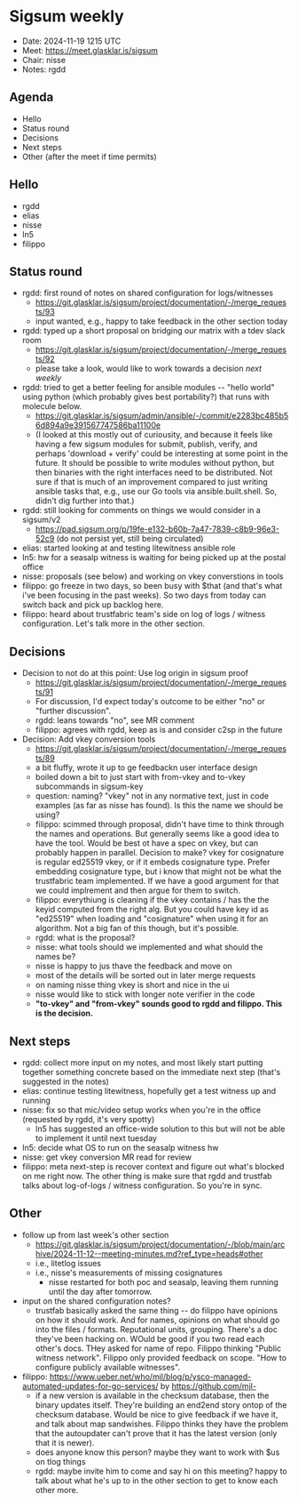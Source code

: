 # Sigsum weekly

- Date: 2024-11-19 1215 UTC
- Meet: https://meet.glasklar.is/sigsum
- Chair: nisse
- Notes: rgdd

## Agenda

- Hello
- Status round
- Decisions
- Next steps
- Other (after the meet if time permits)

## Hello

- rgdd
- elias
- nisse
- ln5
- filippo

## Status round

- rgdd: first round of notes on shared configuration for logs/witnesses
    - https://git.glasklar.is/sigsum/project/documentation/-/merge_requests/93
    - input wanted, e.g., happy to take feedback in the other section today
- rgdd: typed up a short proposal on bridging our matrix with a tdev slack room
    - https://git.glasklar.is/sigsum/project/documentation/-/merge_requests/92
    - please take a look, would like to work towards a decision *next weekly*
- rgdd: tried to get a better feeling for ansible modules --
  "hello world" using python (which probably gives best
  portability?) that runs with molecule below.
    - https://git.glasklar.is/sigsum/admin/ansible/-/commit/e2283bc485b56d894a9e391567747586ba11100e
    - (I looked at this mostly out of curiousity, and because it
      feels like having a few sigsum modules for submit, publish,
      verify, and perhaps 'download + verify' could be interesting
      at some point in the future. It should be possible to write
      modules without python, but then binaries with the right
      interfaces need to be distributed. Not sure if that is much of
      an improvement compared to just writing ansible tasks that,
      e.g., use our Go tools via ansible.built.shell.  So, didn't
      dig further into that.)
- rgdd: still looking for comments on things we would consider in a sigsum/v2
    - https://pad.sigsum.org/p/19fe-e132-b60b-7a47-7839-c8b9-96e3-52c9 (do not persist yet, still being circulated)
- elias: started looking at and testing litewitness ansible role
- ln5: hw for a seasalp witness is waiting for being picked up at the postal office
- nisse: proposals (see below) and working on vkey converstions in tools
- filippo: go freeze in two days, so been busy with $that (and
  that's what i've been focusing in the past weeks). So two days
  from today can switch back and pick up backlog here.
- filippo: heard about trustfabric team's side on log of logs / witness configuration. Let's talk more in the other section.

## Decisions

- Decision to not do at this point: Use log origin in sigsum proof
    - https://git.glasklar.is/sigsum/project/documentation/-/merge_requests/91
    - For discussion, I'd expect today's outcome to be either "no" or "further discussion".
    - rgdd: leans towards "no", see MR comment
    - filippo: agrees with rgdd, keep as is and consider c2sp in the future
- Decision: Add vkey conversion tools
    - https://git.glasklar.is/sigsum/project/documentation/-/merge_requests/89
    - a bit fluffy, wrote it up to ge feedbackn user interface design
    - boiled down a bit to just start with from-vkey and to-vkey subcommands in sigsum-key
    - question: naming? "vkey" not in any normative text, just in code examples (as far as nisse has found). Is this the name we should be using?
    - filippo: scimmed through proposal, didn't have time to think
      through the names and operations. But generally seems like a
      good idea to have the tool. Would be best ot have a spec on
      vkey, but can probably happen in parallel. Decision to make?
      vkey for cosignature is regular ed25519 vkey, or if it embeds
      cosignature type. Prefer embedding cosignature type, but i
      know that might not be what the trustfabric team implemented.
      If we have a good argument for that we could implrement and
      then argue for them to switch.
    - filippo: everythiung is cleaning if the vkey contains / has
      the the keyid computed from the right alg. But you could have
      key id as "ed25519" when loading and "cosignature" when using
      it for an algorithm. Not a big fan of this though, but it's
      possible.
    - rgdd: what is the proposal?
    - nisse: what tools should we implemented and what should the names be?
    - nisse is happy to jus thave the feedback and move on
    - most of the details will be sorted out in later merge requests
    - on naming nisse thing vkey is short and nice in the ui
    - nisse would like to stick with longer note verifier in the code
    - **"to-vkey" and "from-vkey" sounds good to rgdd and filippo. This is the decision.**

## Next steps

- rgdd: collect more input on my notes, and most likely start
  putting together something concrete based on the immediate next
  step (that's suggested in the notes)
- elias: continue testing litewitness, hopefully get a test witness up and running
- nisse: fix so that mic/video setup works when you're in the office (requested by rgdd, it's very spotty)
  - ln5 has suggested an office-wide solution to this but will not be able to implement it until next tuesday
- ln5: decide what OS to run on the seasalp witness hw
- nisse: get vkey conversion MR read for review
- filippo: meta next-step is recover context and figure out what's
  blocked on me right now. The other thing is make sure that rgdd
  and trustfab talks about log-of-logs / witness configuration. So
  you're in sync.

## Other

- follow up from last week's other section
    - https://git.glasklar.is/sigsum/project/documentation/-/blob/main/archive/2024-11-12--meeting-minutes.md?ref_type=heads#other
    - i.e., litetlog issues
    - i.e., nisse's measurements of missing cosignatures
      - nisse restarted for both poc and seasalp, leaving them running until the day after tomorrow.
- input on the shared configuration notes?
    - trustfab basically asked the same thing -- do filippo have
      opinions on how it should work. And for names, opinions on
      what should go into the files / formats. Reputational units,
      grouping. There's a doc they've been hacking on. WOuld be good
      if you two read each other's docs. THey asked for name of
      repo. Filippo thinking "Public witness network". Filippo only
      provided feedback on scope. "How to configure publicly
      available witnesses".
- filippo: https://www.ueber.net/who/mjl/blog/p/ysco-managed-automated-updates-for-go-services/ by https://github.com/mjl-
    - if a new version is available in the checksum database, then
      the binary updates itself. They're building an end2end story
      ontop of the checksum database. Would be nice to give feedback
      if we have it, and talk about map sandwishes. Filippo thinks
      they have the problem that the autoupdater can't prove that it
      has the latest version (only that it is newer).
    - does anyone know this person? maybe they want to work with $us on tlog things
    - rgdd: maybe invite him to come and say hi on this meeting?
      happy to talk about what he's up to in the other section to
      get to know each other more.
